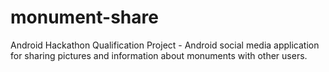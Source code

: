 # monument-share
Android Hackathon Qualification Project - Android social media application for sharing pictures and information about monuments with other users.
